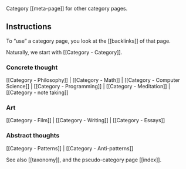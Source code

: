 Category [[meta-page]] for other category pages. 

## Instructions
To “use” a category page, you look at the [[backlinks]] of that page. 

Naturally, we start with [[Category - Category]]. 

### Concrete thought
[[Category  - Philosophy]] | [[Category - Math]] | [[Category - Computer Science]] |  [[Category - Programming]] | [[Category - Meditation]] | [[Category - note taking]]

### Art
[[Category - Film]] | [[Category - Writing]] | [[Category - Essays]]

### Abstract thoughts
[[Category - Patterns]] | [[Category - Anti-patterns]] 


See also [[taxonomy]], and the pseudo-category page [[index]].
